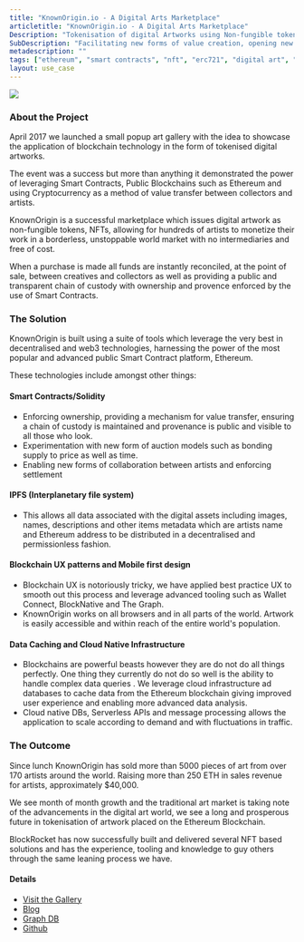 ```yaml
---
title: "KnownOrigin.io - A Digital Arts Marketplace"
articletitle: "KnownOrigin.io - A Digital Arts Marketplace"
Description: "Tokenisation of digital Artworks using Non-fungible tokens (ERC-721)"
SubDescription: "Facilitating new forms of value creation, opening new markets for artist and creatives as well as enabling new trustless collaboration and true ownership"
metadescription: ""
tags: ["ethereum", "smart contracts", "nft", "erc721", "digital art", "ipfs", "UX"]
layout: use_case
---
```


![](/images/knownOrigin-header.jpg)

### About the Project

April 2017 we launched a small popup art gallery with the idea to showcase the application of blockchain technology in the form of tokenised digital artworks. 

The event was a success but more than anything it demonstrated the power of leveraging Smart Contracts, Public Blockchains such as Ethereum and using Cryptocurrency as a method of value transfer between collectors and artists.

KnownOrigin is a successful marketplace which issues digital artwork as non-fungible tokens, NFTs, allowing for hundreds of artists to monetize their work in a borderless, unstoppable world market with no intermediaries and free of cost. 

When a purchase is made all funds are instantly reconciled, at the point of sale, between creatives and collectors as well as providing a public and transparent chain of custody with ownership and provence enforced by the use of Smart Contracts.

### The Solution

KnownOrigin is built using a suite of tools which leverage the very best in decentralised and web3 technologies, harnessing the power of the most popular and advanced public Smart Contract platform, Ethereum.

These technologies include amongst other things:

#### Smart Contracts/Solidity
 * Enforcing ownership, providing a mechanism for value transfer, ensuring a chain of custody is maintained and provenance is public and visible to all those who look.
 * Experimentation with new form of auction models such as bonding supply to price as well as time.
 * Enabling new forms of collaboration between artists and enforcing settlement 

#### IPFS (Interplanetary file system)
 * This allows all data associated with the digital assets including images, names, descriptions and other items metadata which are artists name and Ethereum address to be distributed in a decentralised and permissionless fashion.

#### Blockchain UX patterns and Mobile first design  
 * Blockchain UX is notoriously tricky, we have applied best practice UX to smooth out this process and leverage advanced tooling such as Wallet Connect, BlockNative and The Graph. 
 * KnownOrigin works on all browsers and in all parts of the world. Artwork is easily accessible and within reach of the entire world's population.

#### Data Caching and Cloud Native Infrastructure
 * Blockchains are powerful beasts however they are do not do all things perfectly. 
 One thing they currently do not do so well is the ability to handle complex data queries . 
 We leverage cloud infrastructure ad databases to cache data from the Ethereum blockchain giving improved user experience and enabling more advanced data analysis. 
 * Cloud native DBs, Serverless APIs and message processing allows the application to scale according to demand and with fluctuations in traffic.

### The Outcome

Since lunch KnownOrigin has sold more than 5000 pieces of art from over 170 artists around the world. Raising more than 250 ETH in sales revenue for artists, approximately $40,000.

We see month of month growth and the traditional art market is taking note of the advancements in the digital art world, we see a long and prosperous future in tokenisation of artwork placed on the Ethereum Blockchain. 

BlockRocket has now successfully built and delivered several NFT based solutions and has the experience, tooling and knowledge to guy others through the same leaning process we have.  

#### Details 

* [Visit the Gallery](https://knownorigin.io)
* [Blog](https://medium.com/knownorigin)
* [Graph DB](https://thegraph.com/explorer/subgraph/knownorigin/known-origin)
* [Github](https://github.com/knownorigin)
